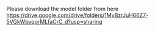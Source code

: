 Please download the model folder from here https://drive.google.com/drive/folders/1MvBzrJuH66Z7-5VGkWbyqorMLfaCrC_d?usp=sharing
